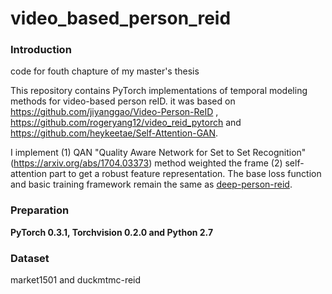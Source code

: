 # video_based_person_reid

### Introduction
code for fouth chapture of my master's thesis

This repository contains PyTorch implementations of temporal modeling methods for video-based person reID. it was based on https://github.com/jiyanggao/Video-Person-ReID , https://github.com/rogeryang12/video_reid_pytorch and https://github.com/heykeetae/Self-Attention-GAN. 

I implement (1) QAN "Quality Aware Network for Set to Set Recognition"(https://arxiv.org/abs/1704.03373) method weighted the frame    (2) self-attention part to get a robust feature representation. The base loss function and basic training framework remain the same as [deep-person-reid](https://github.com/KaiyangZhou/deep-person-reid). 

### Preparation
**PyTorch 0.3.1, Torchvision 0.2.0 and Python 2.7** 
 

### Dataset
market1501 and duckmtmc-reid



